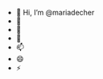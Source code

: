 - 👋 Hi, I’m @mariadecher
- 👀 
- 🌱 
- 💞️ 
- 📫 
- 😄 
- ⚡ 

<!---
mariadecher/mariadecher is a ✨ special ✨ repository because its `README.md` (this file) appears on your GitHub profile.
You can click the Preview link to take a look at your changes.
--->
